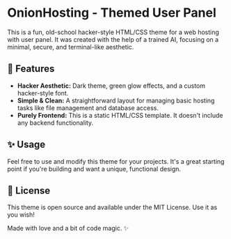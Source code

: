 # OnionHosting - Themed User Panel

This is a fun, old-school hacker-style HTML/CSS theme for a web hosting with user panel. It was created with the help of a trained AI, focusing on a minimal, secure, and terminal-like aesthetic.

## 🚀 Features
* **Hacker Aesthetic:** Dark theme, green glow effects, and a custom hacker-style font.
* **Simple & Clean:** A straightforward layout for managing basic hosting tasks like file management and database access.
* **Purely Frontend:** This is a static HTML/CSS template. It doesn't include any backend functionality.

## ✨ Usage
Feel free to use and modify this theme for your projects. It's a great starting point if you're building and want a unique, functional design.

## 📄 License
This theme is open source and available under the MIT License. Use it as you wish!

Made with love and a bit of code magic. ✨ 
